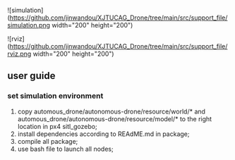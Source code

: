 
![simulation](https://github.com/jinwandou/XJTUCAG_Drone/tree/main/src/support_file/simulation.png width="200" height="200")    

![rviz](https://github.com/jinwandou/XJTUCAG_Drone/tree/main/src/support_file/rviz.png width="200" height="200")    

## user guide
### set simulation environment    
1. copy automous_drone/autonomous-drone/resource/world/* and automous_drone/autonomous-drone/resource/model/* to the right location in px4 sitl_gozebo;    
2. install dependencies according to REAdME.md in package;    
3. compile all package;    
4. use bash file to launch all nodes;    
 
